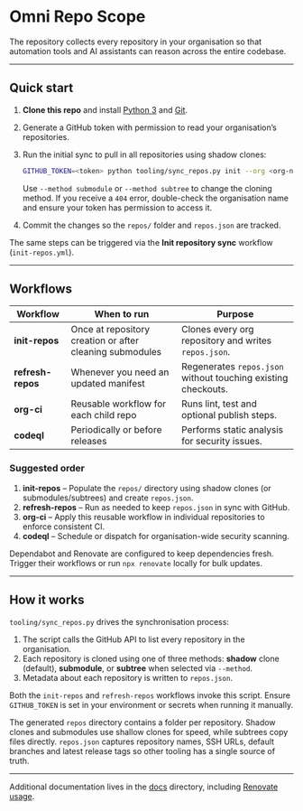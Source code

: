 # Omni Repo Scope

The repository collects every repository in your organisation so that automation tools and AI assistants can reason across the entire codebase.

---

## Quick start

1. **Clone this repo** and install [Python 3](https://www.python.org/) and [Git](https://git-scm.com/).
2. Generate a GitHub token with permission to read your organisation’s repositories.
3. Run the initial sync to pull in all repositories using shadow clones:

   ```bash
   GITHUB_TOKEN=<token> python tooling/sync_repos.py init --org <org-name>
   ```

   Use `--method submodule` or `--method subtree` to change the cloning method.
   If you receive a `404` error, double-check the organisation name and ensure
   your token has permission to access it.
4. Commit the changes so the `repos/` folder and `repos.json` are tracked.

The same steps can be triggered via the **Init repository sync** workflow (`init-repos.yml`).

---

## Workflows

| Workflow | When to run | Purpose |
|----------|-------------|---------|
| **init-repos** | Once at repository creation or after cleaning submodules | Clones every org repository and writes `repos.json`. |
| **refresh-repos** | Whenever you need an updated manifest | Regenerates `repos.json` without touching existing checkouts. |
| **org-ci** | Reusable workflow for each child repo | Runs lint, test and optional publish steps. |
| **codeql** | Periodically or before releases | Performs static analysis for security issues. |

### Suggested order

1. **init-repos** – Populate the `repos/` directory using shadow clones (or submodules/subtrees) and create `repos.json`.
2. **refresh-repos** – Run as needed to keep `repos.json` in sync with GitHub.
3. **org-ci** – Apply this reusable workflow in individual repositories to enforce consistent CI.
4. **codeql** – Schedule or dispatch for organisation-wide security scanning.

Dependabot and Renovate are configured to keep dependencies fresh. Trigger their workflows or run `npx renovate` locally for bulk updates.

---

## How it works

`tooling/sync_repos.py` drives the synchronisation process:

1. The script calls the GitHub API to list every repository in the organisation.
2. Each repository is cloned using one of three methods: **shadow** clone (default), **submodule**, or **subtree** when selected via `--method`.
3. Metadata about each repository is written to `repos.json`.

Both the `init-repos` and `refresh-repos` workflows invoke this script. Ensure `GITHUB_TOKEN` is set in your environment or secrets when running it manually.

The generated `repos` directory contains a folder per repository. Shadow clones and submodules use shallow clones for speed, while subtrees copy files directly. `repos.json` captures repository names, SSH URLs, default branches and latest release tags so other tooling has a single source of truth.

---

Additional documentation lives in the [docs](docs/) directory, including [Renovate usage](docs/RENOVATE.md).
